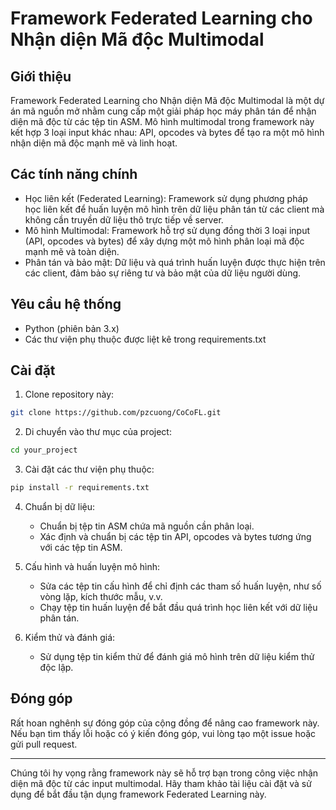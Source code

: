 # Framework Federated Learning cho Nhận diện Mã độc Multimodal

## Giới thiệu

Framework Federated Learning cho Nhận diện Mã độc Multimodal là một dự án mã nguồn mở nhằm cung cấp một giải pháp học máy phân tán để nhận diện mã độc từ các tệp tin ASM. Mô hình multimodal trong framework này kết hợp 3 loại input khác nhau: API, opcodes và bytes để tạo ra một mô hình nhận diện mã độc mạnh mẽ và linh hoạt.

## Các tính năng chính

- Học liên kết (Federated Learning): Framework sử dụng phương pháp học liên kết để huấn luyện mô hình trên dữ liệu phân tán từ các client mà không cần truyền dữ liệu thô trực tiếp về server.
- Mô hình Multimodal: Framework hỗ trợ sử dụng đồng thời 3 loại input (API, opcodes và bytes) để xây dựng một mô hình phân loại mã độc mạnh mẽ và toàn diện.
- Phân tán và bảo mật: Dữ liệu và quá trình huấn luyện được thực hiện trên các client, đảm bảo sự riêng tư và bảo mật của dữ liệu người dùng.

## Yêu cầu hệ thống

- Python (phiên bản 3.x)
- Các thư viện phụ thuộc được liệt kê trong requirements.txt

## Cài đặt

1. Clone repository này:

```bash
git clone https://github.com/pzcuong/CoCoFL.git
```

2. Di chuyển vào thư mục của project:

```bash
cd your_project
```

3. Cài đặt các thư viện phụ thuộc:

```bash
pip install -r requirements.txt
```

4. Chuẩn bị dữ liệu:
   - Chuẩn bị tệp tin ASM chứa mã nguồn cần phân loại.
   - Xác định và chuẩn bị các tệp tin API, opcodes và bytes tương ứng với các tệp tin ASM.

5. Cấu hình và huấn luyện mô hình:
   - Sửa các tệp tin cấu hình để chỉ định các tham số huấn luyện, như số vòng lặp, kích thước mẫu, v.v.
   - Chạy tệp tin huấn luyện để bắt đầu quá trình học liên kết với dữ liệu phân tán.

6. Kiểm thử và đánh giá:
   - Sử dụng tệp tin kiểm thử để đánh giá mô hình trên dữ liệu kiểm thử độc lập.

## Đóng góp

Rất hoan nghênh sự đóng góp của cộng đồng để nâng cao framework này. Nếu bạn tìm thấy lỗi hoặc có ý kiến đóng góp, vui lòng tạo một issue hoặc gửi pull request.

---

Chúng tôi hy vọng rằng framework này sẽ hỗ trợ bạn trong công việc nhận diện mã độc từ các input multimodal. Hãy tham khảo tài liệu cài đặt và sử dụng để bắt đầu tận dụng framework Federated Learning này.